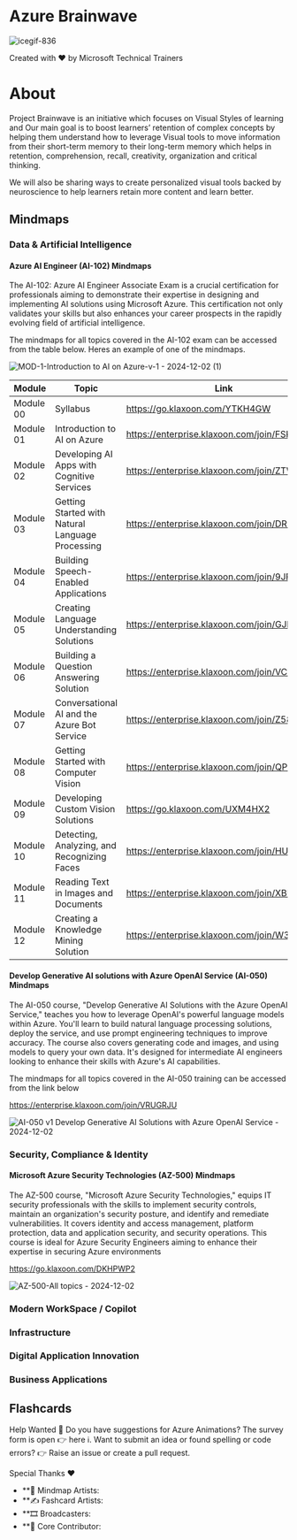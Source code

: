 # Azure Brainwave

![icegif-836](https://github.com/user-attachments/assets/0c1aff8c-d0b5-4755-b9b0-700ae64a59ee)



Created with ❤️ by Microsoft Technical Trainers

# About
Project Brainwave is an initiative which focuses on Visual Styles of learning and Our main goal is to boost learners’ retention of complex concepts by helping them understand how to leverage Visual tools to move information from their short-term memory to their long-term memory which helps in retention, comprehension, recall, creativity, organization and critical thinking.

We will also be sharing ways to create personalized visual tools backed by neuroscience to help learners retain more content and learn better. 


## Mindmaps

### Data & Artificial Intelligence

#### Azure AI Engineer (AI-102) Mindmaps

The AI-102: Azure AI Engineer Associate Exam is a crucial certification for professionals aiming to demonstrate their expertise in designing and implementing AI solutions using Microsoft Azure. This certification not only validates your skills but also enhances your career prospects in the rapidly evolving field of artificial intelligence.

The mindmaps for all topics covered in the AI-102 exam can be accessed from the table below. Heres an example of one of the mindmaps.

![MOD-1-Introduction to AI on Azure-v-1 - 2024-12-02 (1)](https://github.com/user-attachments/assets/2543bb37-02f9-4925-95fe-cf744ec65b77)

| Module    | Topic                                      | Link                                              |
|-----------|--------------------------------------------|---------------------------------------------------|
| Module 00 | Syllabus                                   | https://go.klaxoon.com/YTKH4GW |
| Module 01 | Introduction to AI on Azure                | https://enterprise.klaxoon.com/join/FSKYJDU |
| Module 02 | Developing AI Apps with Cognitive Services | https://enterprise.klaxoon.com/join/ZTWZMDD |
| Module 03 | Getting Started with Natural Language Processing | https://enterprise.klaxoon.com/join/DRRYNRG |
| Module 04 | Building Speech-Enabled Applications       | https://enterprise.klaxoon.com/join/9JFAHRX |
| Module 05 | Creating Language Understanding Solutions  | https://enterprise.klaxoon.com/join/GJEWN9R |
| Module 06 | Building a Question Answering Solution     | https://enterprise.klaxoon.com/join/VCYPB6A |
| Module 07 | Conversational AI and the Azure Bot Service | https://enterprise.klaxoon.com/join/Z58AXRJ |
| Module 08 | Getting Started with Computer Vision       | https://enterprise.klaxoon.com/join/QPV59HC |
| Module 09 | Developing Custom Vision Solutions         | https://go.klaxoon.com/UXM4HX2 |
| Module 10 | Detecting, Analyzing, and Recognizing Faces | https://enterprise.klaxoon.com/join/HUEUST6 |
| Module 11 | Reading Text in Images and Documents       | https://enterprise.klaxoon.com/join/XBUHSJR |
| Module 12 | Creating a Knowledge Mining Solution       | https://enterprise.klaxoon.com/join/W3G97AU |

#### Develop Generative AI solutions with Azure OpenAI Service (AI-050) Mindmaps

The AI-050 course, "Develop Generative AI Solutions with the Azure OpenAI Service," teaches you how to leverage OpenAI's powerful language models within Azure. You'll learn to build natural language processing solutions, deploy the service, and use prompt engineering techniques to improve accuracy. The course also covers generating code and images, and using models to query your own data. It's designed for intermediate AI engineers looking to enhance their skills with Azure's AI capabilities.

The mindmaps for all topics covered in the AI-050 training can be accessed from the link below

https://enterprise.klaxoon.com/join/VRUGRJU

![AI-050 v1 Develop Generative AI Solutions with Azure OpenAI Service - 2024-12-02](https://github.com/user-attachments/assets/082ad343-6766-41e4-b3df-2b0c03ed8590)

### Security, Compliance & Identity

#### Microsoft Azure Security Technologies (AZ-500) Mindmaps

The AZ-500 course, "Microsoft Azure Security Technologies," equips IT security professionals with the skills to implement security controls, maintain an organization's security posture, and identify and remediate vulnerabilities. It covers identity and access management, platform protection, data and application security, and security operations. This course is ideal for Azure Security Engineers aiming to enhance their expertise in securing Azure environments

https://go.klaxoon.com/DKHPWP2

![AZ-500-All topics - 2024-12-02](https://github.com/user-attachments/assets/79e2bd67-4fd2-484e-be1c-6699035204f8)



### Modern WorkSpace / Copilot

### Infrastructure

### Digital Application Innovation

### Business Applications

## Flashcards


Help Wanted 📒
Do you have suggestions for Azure Animations? The survey form is open 👉 here ℹ️.
Want to submit an idea or found spelling or code errors? 👉 Raise an issue or create a pull request.

Special Thanks ❤️
* **🎨 Mindmap Artists:
* **✍️ Fashcard Artists:
* **🎞️ Broadcasters:
* **🙏 Core Contributor:
